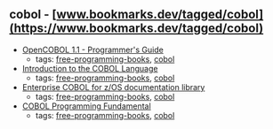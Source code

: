cobol - [www.bookmarks.dev/tagged/cobol](https://www.bookmarks.dev/tagged/cobol)
---
* [OpenCOBOL 1.1 - Programmer's Guide](http://open-cobol.sourceforge.net/guides/OpenCOBOL%20Programmers%20Guide.pdf)
    * tags: [free-programming-books](../tags/free-programming-books.md), [cobol](../tags/cobol.md)
* [Introduction to the COBOL Language](http://www-03.ibm.com/systems/z/education/skills_coursematerials.html#COBOL)
    * tags: [free-programming-books](../tags/free-programming-books.md), [cobol](../tags/cobol.md)
* [Enterprise COBOL for z/OS documentation library](http://www-01.ibm.com/support/docview.wss?uid=swg27036733)
    * tags: [free-programming-books](../tags/free-programming-books.md), [cobol](../tags/cobol.md)
* [COBOL Programming Fundamental](http://yusman.staff.gunadarma.ac.id/Downloads/files/33460/COBOL_Programming_Fundamental.pdf)
    * tags: [free-programming-books](../tags/free-programming-books.md), [cobol](../tags/cobol.md)
